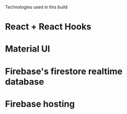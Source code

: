 Technologies used in this build
# React + React Hooks
# Material UI
# Firebase's firestore realtime database
# Firebase hosting